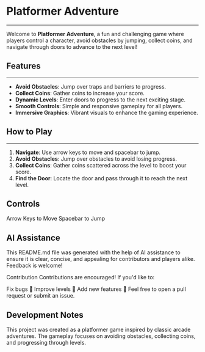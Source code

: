# Platformer Adventure
-----------------------
Welcome to **Platformer Adventure**, a fun and challenging game where players control a character, avoid obstacles by jumping, collect coins, and navigate through doors to advance to the next level!

## Features
-----------------
- **Avoid Obstacles**: Jump over traps and barriers to progress.
- **Collect Coins**: Gather coins to increase your score.
- **Dynamic Levels**: Enter doors to progress to the next exciting stage.
- **Smooth Controls**: Simple and responsive gameplay for all players.
- **Immersive Graphics**: Vibrant visuals to enhance the gaming experience.

## How to Play
---------------
1. **Navigate**: Use arrow keys to move and spacebar to jump.
2. **Avoid Obstacles**: Jump over obstacles to avoid losing progress.
3. **Collect Coins**: Gather coins scattered across the level to boost your score.
4. **Find the Door**: Locate the door and pass through it to reach the next level.

Controls
--------------
Arrow Keys to	Move
Spacebar to	Jump


AI Assistance
-------------
This README.md file was generated with the help of AI assistance to ensure it is clear, concise, and appealing for contributors and players alike. Feedback is welcome!

Contribution
Contributions are encouraged! If you'd like to:

Fix bugs 🐛
Improve levels 🎨
Add new features 🌟
Feel free to open a pull request or submit an issue.

Development Notes
--------------------
This project was created as a platformer game inspired by classic arcade adventures. The gameplay focuses on avoiding obstacles, collecting coins, and progressing through levels.
